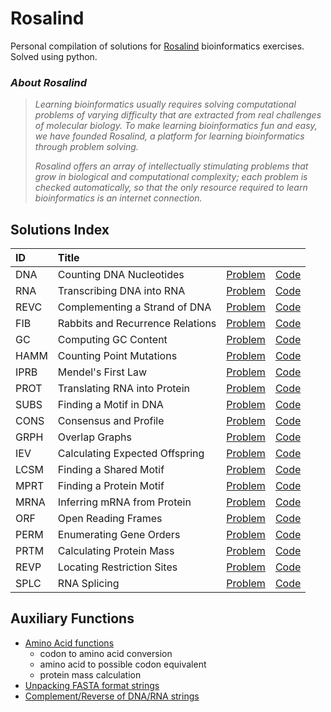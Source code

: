 # Rosalind

Personal compilation of solutions for [Rosalind](https://rosalind.info/about/) bioinformatics exercises. Solved using python.

### *About Rosalind*
> *Learning bioinformatics usually requires solving computational problems of varying difficulty that are extracted from real challenges of molecular biology.
> To make learning bioinformatics fun and easy, we have founded Rosalind, a platform for learning bioinformatics through problem solving.*
>
> *Rosalind offers an array of intellectually stimulating problems that grow in biological and computational complexity; each problem is checked automatically, so that the only resource required to learn bioinformatics is an internet connection.*
>

## Solutions Index
| ID | Title |  |  |
| :--| :-- | :-- | :-- |
| DNA | Counting DNA Nucleotides | [Problem](https://rosalind.info/problems/DNA) | [Code](https://github.com/kdvillavicencio/rosalind/blob/master/.completed/DNA.py) |
| RNA | Transcribing DNA into RNA | [Problem](https://rosalind.info/problems/RNA) | [Code](https://github.com/kdvillavicencio/rosalind/blob/master/.completed/RNA.py) |
| REVC | Complementing a Strand of DNA | [Problem](https://rosalind.info/problems/REVC) | [Code](https://github.com/kdvillavicencio/rosalind/blob/master/.completed/REVC.py) | 
| FIB | Rabbits and Recurrence Relations | [Problem](https://rosalind.info/problems/FIB) | [Code](https://github.com/kdvillavicencio/rosalind/blob/master/.completed/FIB.py) | 	
| GC | Computing GC Content | [Problem](https://rosalind.info/problems/GC) | [Code](https://github.com/kdvillavicencio/rosalind/blob/master/.completed/GC.py) | 	
| HAMM | Counting Point Mutations | [Problem](https://rosalind.info/problems/HAMM) | [Code](https://github.com/kdvillavicencio/rosalind/blob/master/.completed/HAMM.py) |
| IPRB | Mendel's First Law | [Problem](https://rosalind.info/problems/IPRB) | [Code](https://github.com/kdvillavicencio/rosalind/blob/master/.completed/IPRB.py) | 	
| PROT | Translating RNA into Protein | [Problem](https://rosalind.info/problems/PROT) | [Code](https://github.com/kdvillavicencio/rosalind/blob/master/.completed/PROT.py) | 	
| SUBS | Finding a Motif in DNA | [Problem](https://rosalind.info/problems/SUBS) | [Code](https://github.com/kdvillavicencio/rosalind/blob/master/.completed/SUBS.py) |
| CONS | Consensus and Profile | [Problem](https://rosalind.info/problems/CONS) | [Code](https://github.com/kdvillavicencio/rosalind/blob/master/.completed/CONS.py) | 	
| GRPH | Overlap Graphs | [Problem](https://rosalind.info/problems/GRPH) | [Code](https://github.com/kdvillavicencio/rosalind/blob/master/.completed/GRPH.py) | 	
| IEV | Calculating Expected Offspring | [Problem](https://rosalind.info/problems/IEV) | [Code](https://github.com/kdvillavicencio/rosalind/blob/master/.completed/IEV.py) | 	
| LCSM | Finding a Shared Motif | [Problem](https://rosalind.info/problems/LCSM) | [Code](https://github.com/kdvillavicencio/rosalind/blob/master/.completed/LCSM.py) | 	
| MPRT | Finding a Protein Motif | [Problem](https://rosalind.info/problems/MPRT) | [Code](https://github.com/kdvillavicencio/rosalind/blob/master/.completed/MPRT.py) |
| MRNA | Inferring mRNA from Protein | [Problem](https://rosalind.info/problems/MRNA) | [Code](https://github.com/kdvillavicencio/rosalind/blob/master/.completed/MRNA.py) | 	
| ORF | Open Reading Frames | [Problem](https://rosalind.info/problems/ORF) | [Code](https://github.com/kdvillavicencio/rosalind/blob/master/.completed/ORF.py) | 	
| PERM | Enumerating Gene Orders | [Problem](https://rosalind.info/problems/PERM) | [Code](https://github.com/kdvillavicencio/rosalind/blob/master/.completed/PERM.py) | 	
| PRTM | Calculating Protein Mass | [Problem](https://rosalind.info/problems/PRTM) | [Code](https://github.com/kdvillavicencio/rosalind/blob/master/.completed/PRTM.py) | 	
| REVP | Locating Restriction Sites | [Problem](https://rosalind.info/problems/REVP) | [Code](https://github.com/kdvillavicencio/rosalind/blob/master/.completed/REVP.py) | 	
| SPLC | RNA Splicing | [Problem](https://rosalind.info/problems/SPLC) | [Code](https://github.com/kdvillavicencio/rosalind/blob/master/.completed/SPLC.py) | 	

## Auxiliary Functions
- [Amino Acid functions](https://github.com/kdvillavicencio/rosalind/blob/master/pkg/aminoAcid.py)
  - codon to amino acid conversion
  - amino acid to possible codon equivalent
  - protein mass calculation
- [Unpacking FASTA format strings](https://github.com/kdvillavicencio/rosalind/blob/master/pkg/fasta.py)
- [Complement/Reverse of DNA/RNA strings](https://github.com/kdvillavicencio/rosalind/blob/master/pkg/functions.py)
